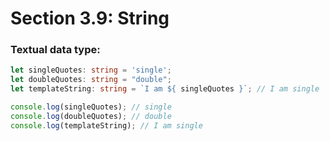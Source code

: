 # Section 3.9: String

### Textual data type:

```ts
let singleQuotes: string = 'single';
let doubleQuotes: string = "double";
let templateString: string = `I am ${ singleQuotes }`; // I am single

console.log(singleQuotes); // single
console.log(doubleQuotes); // double
console.log(templateString); // I am single
```